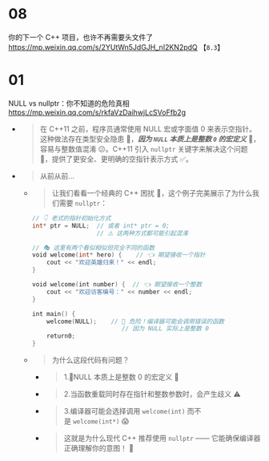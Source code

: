
# 08

你的下一个 C++ 项目，也许不再需要头文件了 https://mp.weixin.qq.com/s/2YUtWn5JdGJH_nI2KN2pdQ  【`8.3`】

# 01

NULL vs nullptr：你不知道的危险真相 https://mp.weixin.qq.com/s/rkfaVzDaihwjLcSVoFfb2g
- > 在 C++11 之前，程序员通常使用 NULL 宏或字面值 0 来表示空指针。这种做法存在类型安全隐患 🚨，***因为 `NULL` 本质上是整数 `0` 的宏定义*** 🔢，容易与整数值混淆 😕。C++11 引入 `nullptr` 关键字来解决这个问题 🎉，提供了更安全、更明确的空指针表示方式 ✅。
- > 从前从前... 
  * > 让我们看看一个经典的 C++ 困扰 🤔，这个例子完美展示了为什么我们需要 `nullptr`：
    ```cpp
    // 👇 老式的指针初始化方式
    int* ptr = NULL;  // 或者 int* ptr = 0; 
                      // ⚠️ 这两种方式都可能引起混淆

    // 🎭 这里有两个看似相似但完全不同的函数
    void welcome(int* hero) {    // 👈 期望接收一个指针
        cout << "欢迎英雄归来！" << endl;
    }

    void welcome(int number) {  // 👈 期望接收一个整数
        cout << "欢迎访客编号：" << number << endl;
    }

    int main() {
        welcome(NULL);    // 🎲 危险！编译器可能会调用错误的函数
                             // 因为 NULL 实际上是整数 0
        return0;
    }
    ```
  * > 为什么这段代码有问题？
    + > 1.🤔NULL 本质上是整数 0 的宏定义 🔢 
    + > 2.当函数重载同时存在指针和整数参数时，会产生歧义 ⚠️
    + > 3.编译器可能会选择调用 `welcome(int)` 而不是 `welcome(int*)` 😱
    + > 这就是为什么现代 C++ 推荐使用 `nullptr` —— 它能确保编译器正确理解你的意图！ 🎯
